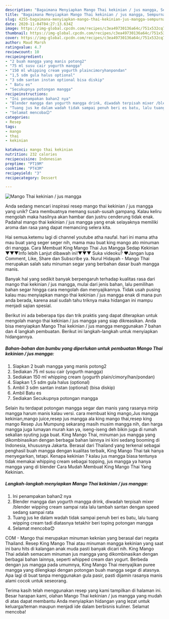 ```yaml
---
description: "Bagaimana Menyiapkan Mango Thai kekinian / jus mangga, Sempurna"
title: "Bagaimana Menyiapkan Mango Thai kekinian / jus mangga, Sempurna"
slug: 4255-bagaimana-menyiapkan-mango-thai-kekinian-jus-mangga-sempurna
date: 2020-11-04T04:27:13.634Z
image: https://img-global.cpcdn.com/recipes/c3ea49730136a64c/751x532cq70/mango-thai-kekinian-jus-mangga-foto-resep-utama.jpg
thumbnail: https://img-global.cpcdn.com/recipes/c3ea49730136a64c/751x532cq70/mango-thai-kekinian-jus-mangga-foto-resep-utama.jpg
cover: https://img-global.cpcdn.com/recipes/c3ea49730136a64c/751x532cq70/mango-thai-kekinian-jus-mangga-foto-resep-utama.jpg
author: Maud Marsh
ratingvalue: 4.7
reviewcount: 10
recipeingredient:
- "2 buah mangga yang manis potong2"
- "75 ml susu cair yogurth mangga"
- "150 ml whipping cream yogurth plaincimoryhanpondan"
- "1,5 sdm gula halus optional"
- "3 sdm santan instan optional bisa diskip"
- " Batu es"
- "Secukupnya potongan mangga"
recipeinstructions:
- "Ini penampakan bahan2 nya"
- "Blender mangga dan yogurth mangga drink, diwadah terpisah mixer /blender wipping cream sampai rata lalu tambah santan dengan speed sedang sampai rata"
- "Tuang jus ke dalam wadah tidak sampai penuh beri es batu, lalu tuang wipping cream tadi diatasnya tetakhir beri toping potongan mangga"
- "Selamat mencoba😊"
categories:
- Resep
tags:
- mango
- thai
- kekinian

katakunci: mango thai kekinian 
nutrition: 232 calories
recipecuisine: Indonesian
preptime: "PT19M"
cooktime: "PT43M"
recipeyield: "3"
recipecategory: Dessert

---
```



![Mango Thai kekinian / jus mangga](https://img-global.cpcdn.com/recipes/c3ea49730136a64c/751x532cq70/mango-thai-kekinian-jus-mangga-foto-resep-utama.jpg)

Anda sedang mencari inspirasi resep mango thai kekinian / jus mangga yang unik? Cara membuatnya memang susah-susah gampang. Kalau keliru mengolah maka hasilnya akan hambar dan justru cenderung tidak enak. Padahal mango thai kekinian / jus mangga yang enak selayaknya memiliki aroma dan rasa yang dapat memancing selera kita.

Hai semua.ketemu lagi di channel youtube atha naufal. hari ini mama atha mau buat yang seger seger nih, mama mau buat king mango ato minuman dri mangga. Cara Membuat King Mango Thai Jus Mangga Sedap Kekinian ▼▼▼Info lebih Lanjut dibawah ini!▼▼▼ Suka videoku? ❤Jangan lupa Comment, Like, Share dan Subscribe ya. Nurul Hidayah - Mango Thai merupakan salah satu minuman segar yang berbahan dasar buah mangga manis.

Banyak hal yang sedikit banyak berpengaruh terhadap kualitas rasa dari mango thai kekinian / jus mangga, mulai dari jenis bahan, lalu pemilihan bahan segar hingga cara mengolah dan menyajikannya. Tidak usah pusing kalau mau menyiapkan mango thai kekinian / jus mangga enak di mana pun anda berada, karena asal sudah tahu triknya maka hidangan ini mampu menjadi sajian spesial.


Berikut ini ada beberapa tips dan trik praktis yang dapat diterapkan untuk mengolah mango thai kekinian / jus mangga yang siap dikreasikan. Anda bisa menyiapkan Mango Thai kekinian / jus mangga menggunakan 7 bahan dan 4 langkah pembuatan. Berikut ini langkah-langkah untuk menyiapkan hidangannya.

<!--inarticleads1-->

##### Bahan-bahan dan bumbu yang diperlukan untuk pembuatan Mango Thai kekinian / jus mangga:

1. Siapkan 2 buah mangga yang manis potong2
1. Sediakan 75 ml susu cair (yogurth mangga)
1. Sediakan 150 ml whipping cream (yogurth plain/cimory/han/pondan)
1. Siapkan 1,5 sdm gula halus (optional)
1. Ambil 3 sdm santan instan (optional) (bisa diskip)
1. Ambil  Batu es
1. Sediakan Secukupnya potongan mangga


Selain itu terdapat potongan mangga segar dan manis yang rasanya mirip mangga harum manis kalau versi. cara membuat king mango,Jus mangga kekinian,mango juice,resep jus mangga ala king mango thai,resep king mango Resep Jus Mumpung sekarang masih musim mangga nih, dan harga mangga juga lumayan murah kan ya, iseng-iseng deh bikin juga di rumah sekalian syuting juga buat. King Mango Thai, minuman jus mangga yang dikombinasikan dengan berbagai bahan lainnya ini kini sedang booming di Indonesia, khususnya Jakarta. Berasal dari Thailand yang terkenal sebagai penghasil buah mangga dengan kualitas terbaik, King Mango Thai tak hanya menyegarkan, tetapi. Kenapa kekinian ? kalau jus mangga biasa tentunya tidak memakai whipping cream sebagai topping, jus mangga ya hanya mangga yang di blender Cara Mudah Membuat King Mango Thai Yang Kekinian. 

<!--inarticleads2-->

##### Langkah-langkah menyiapkan Mango Thai kekinian / jus mangga:

1. Ini penampakan bahan2 nya
1. Blender mangga dan yogurth mangga drink, diwadah terpisah mixer /blender wipping cream sampai rata lalu tambah santan dengan speed sedang sampai rata
1. Tuang jus ke dalam wadah tidak sampai penuh beri es batu, lalu tuang wipping cream tadi diatasnya tetakhir beri toping potongan mangga
1. Selamat mencoba😊


COM - Mango thai merupakan minuman keknian yang berasal dari negata Thailand. Resep King Mango Thai atau minuman mangga kekinian yang saat ini baru hits di kalangan anak muda pasti banyak dicari nih. King Mango Thai adalah semacam minuman jus mangga yang dikombinasikan dengan berbagai bahan lainnya, seperti whipped cream dan yogurt. Berbeda dengan jus mangga pada umumnya, King Mango Thai menyajikan puree mangga yang dilengkapi dengan potongan buah mangga segar di atasnya. Apa lagi di buat tanpa menggunakan gula pasir, pasti dijamin rasanya manis alami cocok untuk seseorang. 

Terima kasih telah menggunakan resep yang kami tampilkan di halaman ini. Besar harapan kami, olahan Mango Thai kekinian / jus mangga yang mudah di atas dapat membantu Anda menyiapkan hidangan yang lezat untuk keluarga/teman maupun menjadi ide dalam berbisnis kuliner. Selamat mencoba!
